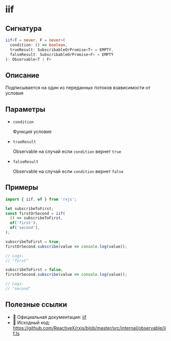 # iif

## Сигнатура

```typescript
iif<T = never, F = never>(
  condition: () => boolean,
  trueResult: SubscribableOrPromise<T> = EMPTY,
  falseResult: SubscribableOrPromise<F> = EMPTY
): Observable<T | F>
```

## Описание

Подписывается на один из переданных потоков взависимости от условия

## Параметры

- `condition`
  
  Функция условие

- `trueResult`

  Observable на случай если `condition` вернет `true`

- `falseResult`

  Observable на случай если `condition` вернет `false`

## Примеры

```typescript
import { iif, of } from 'rxjs';

let subscribeToFirst;
const firstOrSecond = iif(
  () => subscribeToFirst,
  of('first'),
  of('second'),
);

subscribeToFirst = true;
firstOrSecond.subscribe(value => console.log(value));

// Logs:
// "first"

subscribeToFirst = false;
firstOrSecond.subscribe(value => console.log(value));

// Logs:
// "second"
```

## Полезные ссылки

- 📰 Официальная документация: [iif]([OPERATOR_URL](https://rxjs.dev/api/index/function/iif))
- 📁 Исходный код: https://github.com/ReactiveX/rxjs/blob/master/src/internal/observable/iif.ts

